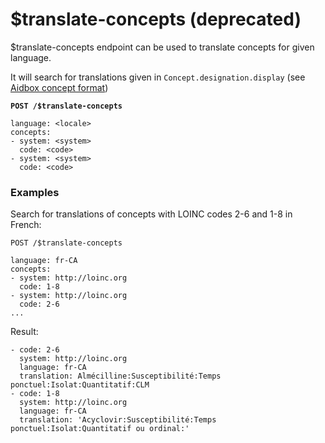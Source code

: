 # $translate-concepts (deprecated)

$translate-concepts endpoint can be used to translate concepts for given language.

It will search for translations given in `Concept.designation.display` (see [Aidbox concept format](#designation))

<pre class="language-yaml"><code class="lang-yaml"><strong>POST /$translate-concepts
</strong>
language: &#x3C;locale>
concepts:
- system: &#x3C;system>
  code: &#x3C;code>
- system: &#x3C;system>
  code: &#x3C;code>
</code></pre>

### Examples

Search for translations of concepts with LOINC codes 2-6 and 1-8 in French:&#x20;

```
POST /$translate-concepts

language: fr-CA
concepts:
- system: http://loinc.org
  code: 1-8
- system: http://loinc.org
  code: 2-6
...
```

Result:

```
- code: 2-6
  system: http://loinc.org
  language: fr-CA
  translation: Almécilline:Susceptibilité:Temps ponctuel:Isolat:Quantitatif:CLM
- code: 1-8
  system: http://loinc.org
  language: fr-CA
  translation: 'Acyclovir:Susceptibilité:Temps ponctuel:Isolat:Quantitatif ou ordinal:'
```
